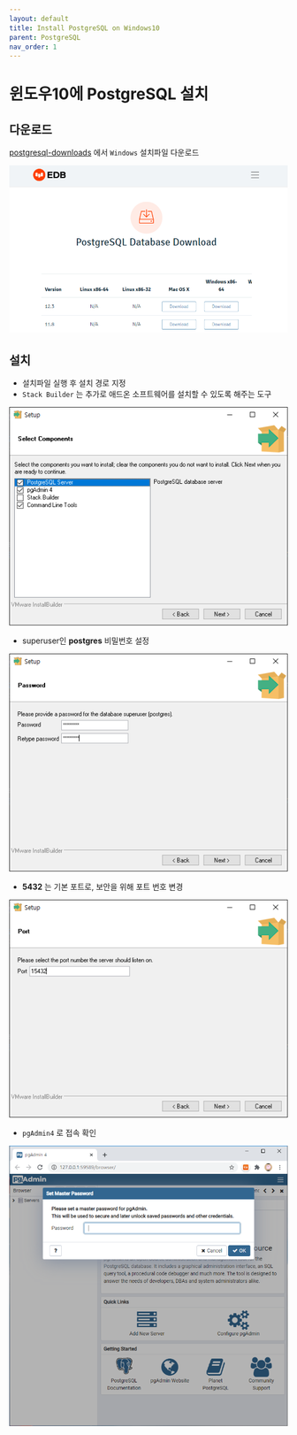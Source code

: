 ```yaml
---
layout: default
title: Install PostgreSQL on Windows10
parent: PostgreSQL
nav_order: 1
---
```


# 윈도우10에 PostgreSQL 설치


## 다운로드

[postgresql-downloads](https://www.enterprisedb.com/downloads/postgres-postgresql-downloads) 에서
`Windows` 설치파일 다운로드

![](https://github.com/MiryangJung/TIL/blob/master/assets/images/PostgreSQL/install-on-windows10/1.PNG?raw=true)


## 설치

- 설치파일 실행 후 설치 경로 지정
- `Stack Builder` 는 추가로 애드온 소프트웨어를 설치할 수 있도록 해주는 도구

![](https://github.com/MiryangJung/TIL/blob/master/assets/images/PostgreSQL/install-on-windows10/2.PNG?raw=true)

- superuser인 __postgres__ 비밀번호 설정

![](https://github.com/MiryangJung/TIL/blob/master/assets/images/PostgreSQL/install-on-windows10/3.PNG?raw=true)

- __5432__ 는 기본 포트로, 보안을 위해 포트 번호 변경

![](https://github.com/MiryangJung/TIL/blob/master/assets/images/PostgreSQL/install-on-windows10/4.PNG?raw=true)

- `pgAdmin4` 로 접속 확인

![](https://github.com/MiryangJung/TIL/blob/master/assets/images/PostgreSQL/install-on-windows10/5.PNG?raw=true)
